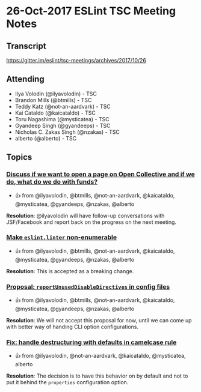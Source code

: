 # 26-Oct-2017 ESLint TSC Meeting Notes

## Transcript

https://gitter.im/eslint/tsc-meetings/archives/2017/10/26

## Attending

* Ilya Volodin (@ilyavolodin) - TSC
* Brandon Mills (@btmills) - TSC
* Teddy Katz (@not-an-aardvark) - TSC
* Kai Cataldo (@kaicataldo) - TSC
* Toru Nagashima (@mysticatea) - TSC
* Gyandeep Singh (@gyandeeps) - TSC
* Nicholas C. Zakas Singh (@nzakas) - TSC
* alberto (@alberto) - TSC

## Topics

### [Discuss if we want to open a page on Open Collective and if we do, what do we do with funds?](https://github.com/eslint/tsc-meetings/issues/61#issuecomment-339454992)

* :+1: from @ilyavolodin, @btmills, @not-an-aardvark, @kaicataldo, @mysticatea, @gyandeeps, @nzakas, @alberto

**Resolution**: @ilyavolodin will have follow-up conversations with JSF/Facebook and report back on the progress on the next meeting.

### [Make `eslint.linter` non-enumerable](https://github.com/eslint/eslint/issues/9270)

* :+1: from @ilyavolodin, @btmills, @not-an-aardvark, @kaicataldo, @mysticatea, @gyandeeps, @nzakas, @alberto

**Resolution**: This is accepted as a breaking change.

### [Proposal: `reportUnusedDisableDirectives` in config files](https://github.com/eslint/eslint/issues/9382)

* :+1: from @ilyavolodin, @btmills, @not-an-aardvark, @kaicataldo, @mysticatea, @gyandeeps, @nzakas, @alberto

**Resolution**: We will not accept this proposal for now, until we can come up with better way of handing CLI option configurations.

### [Fix: handle destructuring with defaults in camelcase rule](https://github.com/eslint/eslint/pull/9468)

* :+1: from @ilyavolodin, @not-an-aardvark, @kaicataldo, @mysticatea, alberto

**Resolution**: The decision is to have this behavior on by default and not to put it behind the `properties` configuration option.
